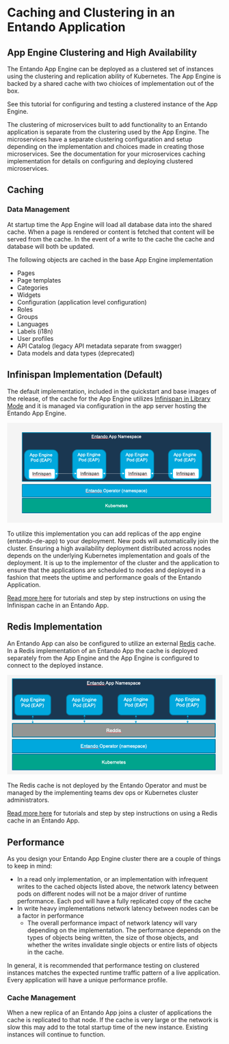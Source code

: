# Caching and Clustering in an Entando Application


## App Engine Clustering and High Availability

The Entando App Engine can be deployed as a clustered set of instances using the clustering and replication ability of Kubernetes. The App Engine is
backed by a shared cache with two chioices of implementation out of the box.

See this tutorial for configuring and testing a clustered instance of the App Engine.

The clustering of microservices built to add functionality to an Entando application is separate from the clustering used by the App Engine. The microservices
have a separate clustering configuration and setup depending on the implementation and choices made in creating those microservices. See the documentation
for your microservices caching implementation for details on configuring and deploying clustered microservices.

## Caching

### Data Management

At startup time the App Engine will load all database data into the shared cache. When a page is rendered or content is fetched that content will be served from the cache. In the event of a write to the cache the cache and database will both be updated.  

The following objects are cached in the base App Engine implementation

- Pages
- Page templates
- Categories
- Widgets
- Configuration (application level configuration)
- Roles
- Groups
- Languages
- Labels (i18n)
- User profiles
- API Catalog (legacy API metadata separate from swagger)
- Data models and data types (deprecated)

## Infinispan Implementation (Default)

The default implementation, included in the quickstart and base images of the release, of the cache for the App Engine utilizes [Infinispan in Library Mode](https://infinispan.org/docs/stable/titles/embedding/embedding.html#install_library) and it is managed via configuration in the app server hosting the Entando App Engine.

![Infinispan Caching](./infinispan-caching.png)

To utilize this implementation you can add replicas of the app engine (entando-de-app) to your deployment. New pods will automatically join the cluster. Ensuring a high availability deployment distributed across nodes depends on the underlying Kubernetes implementation and goals of the deployment. It is up to the implementor of the cluster and the application to ensure that the applications are scheduled to nodes and deployed in a fashion that meets the uptime and performance goals of the Entando Application.

[Read more here](../../tutorials/devops/clustering-caching/caching-and-clustering) for tutorials and step by step instructions on using the Infinispan cache in an Entando App.


## Redis Implementation

An Entando App can also be configured to utilize an external [Redis](https://redis.io/) cache. In a Redis implementation of an Entando App the cache is deployed separately from the App Engine and the App Engine is configured to connect to the deployed instance.

![Redis Caching](./redis-caching.png)

The Redis cache is not deployed by the Entando Operator and must be managed by the implementing teams dev ops or Kubernetes cluster administrators.

[Read more here](../../tutorials/devops/clustering-caching/caching-and-clustering#configuring-and-deploying-with-redis) for tutorials and step by step instructions on using a Redis cache in an Entando App.


## Performance

As you design your Entando App Engine cluster there are a couple of things to keep in mind:

- In a read only implementation, or an implementation with infrequent writes to the cached objects listed above, the network latency between pods on different nodes will not be a major driver of runtime performance. Each pod will have a fully replicated copy of the cache
- In write heavy implementations network latency between nodes can be a factor in performance
  - The overall performance impact of network latency will vary depending on the implementation. The performance depends on the types of objects being written, the size of those objects, and whether the writes invalidate single objects or entire lists of objects in the cache.

In general, it is recommended that performance testing on clustered instances matches the expected runtime traffic pattern of a live application. Every application will have a unique performance profile.

### Cache Management

When a new replica of an Entando App joins a cluster of applications the cache is replicated to that node. If the cache is very large or the network is slow this may add to the total startup time of the new instance. Existing instances will continue to function.
